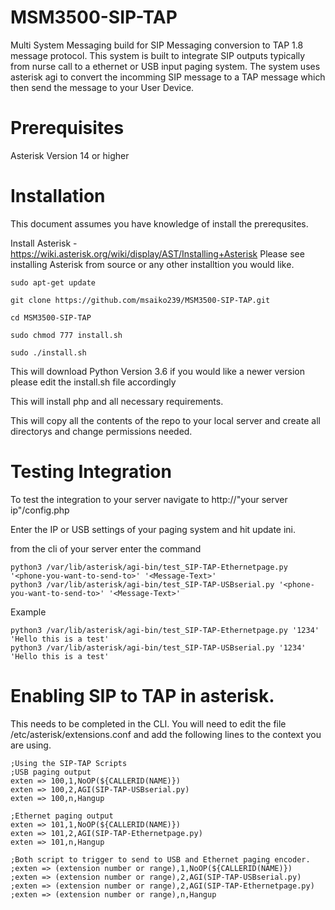 # MSM3500-SIP-TAP
Multi System Messaging build for SIP Messaging conversion to TAP 1.8 message protocol. 
This system is built to integrate SIP outputs typically from nurse call to a ethernet or USB input paging system. The system uses asterisk agi to convert the incomming SIP message to a TAP message which then send the message to your User Device. 

# Prerequisites

  Asterisk Version 14 or higher

# Installation 

This document assumes you have knowledge of install the prerequsites.

Install Asterisk - https://wiki.asterisk.org/wiki/display/AST/Installing+Asterisk
  Please see installing Asterisk from source or any other installtion you would like.

    sudo apt-get update
    
    git clone https://github.com/msaiko239/MSM3500-SIP-TAP.git

    cd MSM3500-SIP-TAP
    
    sudo chmod 777 install.sh

    sudo ./install.sh

This will download Python Version 3.6 if you would like a newer version please edit the install.sh file accordingly

This will install php and all necessary requirements. 

This will copy all the contents of the repo to your local server and create all directorys and change permissions needed.

# Testing Integration
To test the integration to your server navigate to http://"your server ip"/config.php

Enter the IP or USB settings of your paging system and hit update ini.

from the cli of your server enter the command

    python3 /var/lib/asterisk/agi-bin/test_SIP-TAP-Ethernetpage.py '<phone-you-want-to-send-to>' '<Message-Text>'
    python3 /var/lib/asterisk/agi-bin/test_SIP-TAP-USBserial.py '<phone-you-want-to-send-to>' '<Message-Text>'
    
Example

    python3 /var/lib/asterisk/agi-bin/test_SIP-TAP-Ethernetpage.py '1234' 'Hello this is a test'
    python3 /var/lib/asterisk/agi-bin/test_SIP-TAP-USBserial.py '1234' 'Hello this is a test'
    
# Enabling SIP to TAP in asterisk. 
This needs to be completed in the CLI. You will need to edit the file /etc/asterisk/extensions.conf and add the following lines to the context you are using.

    ;Using the SIP-TAP Scripts
    ;USB paging output
    exten => 100,1,NoOP(${CALLERID(NAME)})
    exten => 100,2,AGI(SIP-TAP-USBserial.py)
    exten => 100,n,Hangup

    ;Ethernet paging output
    exten => 101,1,NoOP(${CALLERID(NAME)})
    exten => 101,2,AGI(SIP-TAP-Ethernetpage.py)
    exten => 101,n,Hangup

    ;Both script to trigger to send to USB and Ethernet paging encoder.
    ;exten => (extension number or range),1,NoOP(${CALLERID(NAME)})
    ;exten => (extension number or range),2,AGI(SIP-TAP-USBserial.py)
    ;exten => (extension number or range),2,AGI(SIP-TAP-Ethernetpage.py)
    ;exten => (extension number or range),n,Hangup

